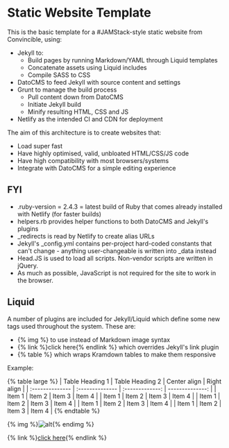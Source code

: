 # Static Website Template

This is the basic template for a #JAMStack-style static website from Convincible, using:

* Jekyll to:
  * Build pages by running Markdown/YAML through Liquid templates
  * Concatenate assets using Liquid includes
  * Compile SASS to CSS
* DatoCMS to feed Jekyll with source content and settings
* Grunt to manage the build process
  * Pull content down from DatoCMS
  * Initiate Jekyll build
  * Minify resulting HTML, CSS and JS
* Netlify as the intended CI and CDN for deployment

The aim of this architecture is to create websites that:

* Load super fast
* Have highly optimised, valid, unbloated HTML/CSS/JS code
* Have high compatibility with most browsers/systems
* Integrate with DatoCMS for a simple editing experience

## FYI

* .ruby-version = 2.4.3 = latest build of Ruby that comes already installed with Netlify (for faster builds)
* helpers.rb provides helper functions to both DatoCMS and Jekyll's plugins
* \_redirects is read by Netlify to create alias URLs
* Jekyll's \_config.yml contains per-project hard-coded constants that can't change - anything user-changeable is written into \_data instead
* Head.JS is used to load all scripts. Non-vendor scripts are written in jQuery.
* As much as possible, JavaScript is not required for the site to work in the browser.

## Liquid

A number of plugins are included for Jekyll/Liquid which define some new tags used throughout the system. These are:

* {% img %} to use instead of Markdown image syntax
* {% link %}click here{% endlink %} which overrides Jekyll's link plugin
* {% table %} which wraps Kramdown tables to make them responsive

Example:

{% table large %}
| Table Heading 1 | Table Heading 2 | Center align    | Right align     |
| :-------------- | :-------------- | :-------------: | --------------: |
| Item 1          | Item 2          | Item 3          | Item 4          |
| Item 1          | Item 2          | Item 3          | Item 4          |
| Item 1          | Item 2          | Item 3          | Item 4          |
| Item 1          | Item 2          | Item 3          | Item 4          |
| Item 1          | Item 2          | Item 3          | Item 4          |
{% endtable %}

{% img %}![alt](http://placekitten.com/50/50){% endimg %}

{% link %}[click here](google.com){% endlink %}
